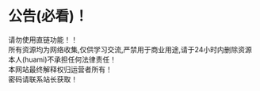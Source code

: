 公告(必看)！
===========================
请勿使用直链功能！！  
所有资源均为网络收集,仅供学习交流,严禁用于商业用途,请于24小时内删除资源  
本人(huami)不承担任何法律责任！  
本网站最终解释权归运营者所有！  
密码请联系站长获取！  
